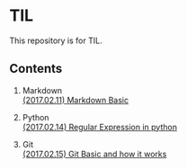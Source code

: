 # TIL
This repository is for TIL.

## Contents

1. Markdown  
[\(2017.02.11\) Markdown Basic](https://github.com/ahracho/TIL/blob/master/Markdown_20170211.md)

2. Python  
[\(2017.02.14\) Regular Expression in python](https://github.com/ahracho/TIL/blob/master/RegEx_20170214.md)

3. Git  
[\(2017.02.15\) Git Basic and how it works](https://github.com/ahracho/TIL/blob/master/git_basic_20170215.md)